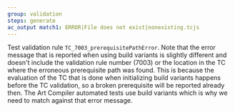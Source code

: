 ```yaml
---
group: validation
steps: generate
ac_output match1: ERROR|File does not exist|nonexisting.tcjs
---
```

Test validation rule `TC_7003_prerequisitePathError`. Note that the error message that is reported when using build variants is slightly different and doesn't include the validation rule number (7003) or the location in the TC where the erroneous prerequisite path was found. This is because the evaluation of the TC that is done when initializing build variants happens before the TC validation, so a broken prerequisite will be reported already then. The Art Compiler automated tests use build variants which is why we need to match against that error message.